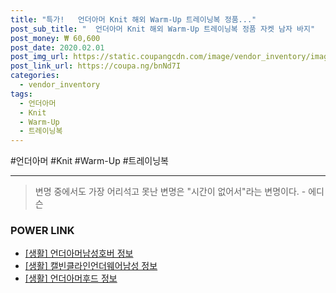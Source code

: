 ```yaml
--- 
title: "특가!   언더아머 Knit 해외 Warm-Up 트레이닝복 정품..." 
post_sub_title: "  언더아머 Knit 해외 Warm-Up 트레이닝복 정품 자켓 남자 바지" 
post_money: ₩ 60,600 
post_date: 2020.02.01 
post_img_url: https://static.coupangcdn.com/image/vendor_inventory/images/2018/12/22/17/9/bd1047bc-55fe-4467-becb-b64e98aabe1c.jpg 
post_link_url: https://coupa.ng/bnNd7I 
categories: 
  - vendor_inventory 
tags: 
  - 언더아머 
  - Knit 
  - Warm-Up 
  - 트레이닝복 
--- 
```

  #언더아머 #Knit #Warm-Up #트레이닝복 
<hr> 

> 변명 중에서도 가장 어리석고 못난 변명은 "시간이 없어서"라는 변명이다. - 에디슨 


### POWER LINK

* <a href="https://blog.naver.com/fasyy4321/221769787046" target="_blank"> [생활] 언더아머남성호버 정보 </a>
* <a href="https://blog.naver.com/fasyy4321/221765331899" target="_blank"> [생활] 캘빈클라인언더웨어남성 정보 </a>
* <a href="https://blog.naver.com/santokki14/221769533769" target="_blank"> [생활] 언더아머후드 정보 </a>
